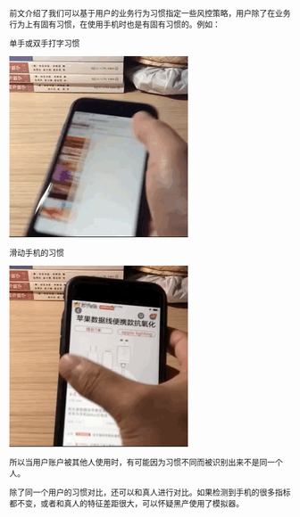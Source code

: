 前文介绍了我们可以基于用户的业务行为习惯指定一些风控策略，用户除了在业务行为上有固有习惯，在使用手机时也是有固有习惯的。例如：

单手或双手打字习惯

![打字](images/tmall-typing.gif)

滑动手机的习惯

![打字](images/tmall-slide.gif)

所以当用户账户被其他人使用时，有可能因为习惯不同而被识别出来不是同一个人。

除了同一个用户的习惯对比，还可以和真人进行对比。如果检测到手机的很多指标都不变，或者和真人的特征差距很大，可以怀疑黑产使用了模拟器。
